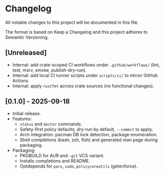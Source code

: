 # Changelog

All notable changes to this project will be documented in this file.

The format is based on Keep a Changelog and this project adheres to Semantic Versioning.

## [Unreleased]
- Internal: add crate-scoped CI workflows under `.github/workflows/` (lint, test, msrv, smoke, publish-dry-run).
- Internal: add local CI runner scripts under `scripts/ci/` to mirror GitHub Actions.
- Internal: apply `rustfmt` across crate sources (no functional changes).

## [0.1.0] - 2025-09-18
- Initial release.
- Features:
  - `status` and `doctor` commands.
  - Safety-first policy defaults; dry-run by default, `--commit` to apply.
  - Arch integration: pacman DB lock detection, package enumeration.
  - Shell completions (bash, zsh, fish) and generated man page during packaging.
- Packaging:
  - PKGBUILD for AUR and `-git` VCS variant.
  - Installs completions and README.
  - Optdepends for `paru`, `sudo`, `policycoreutils` (getenforce).
